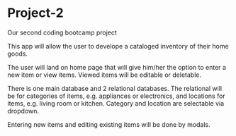 # Project-2
Our second coding bootcamp project

This app will allow the user to develope a cataloged inventory of their home goods.

The user will land on home page that will give him/her the option to enter a new item or view items. Viewed items will be editable or deletable.

There is one main database and 2 relational databases. The relational will be for categories of items, e.g. appliances or electronics, and locations for items, e.g. living room or kitchen. Category and location are selectable via dropdown.

Entering new items and editing existing items will be done by modals.